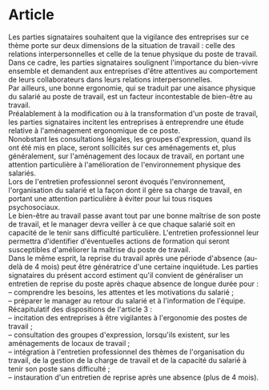# Article

  
Les parties signataires souhaitent que la vigilance des entreprises sur ce thème porte sur deux dimensions de la situation de travail : celle des relations interpersonnelles et celle de la tenue physique du poste de travail.  
Dans ce cadre, les parties signataires soulignent l'importance du bien-vivre ensemble et demandent aux entreprises d'être attentives au comportement de leurs collaborateurs dans leurs relations interpersonnelles.  
Par ailleurs, une bonne ergonomie, qui se traduit par une aisance physique du salarié au poste de travail, est un facteur incontestable de bien-être au travail.  
Préalablement à la modification ou à la transformation d'un poste de travail, les parties signataires incitent les entreprises à entreprendre une étude relative à l'aménagement ergonomique de ce poste.  
Nonobstant les consultations légales, les groupes d'expression, quand ils ont été mis en place, seront sollicités sur ces aménagements et, plus généralement, sur l'aménagement des locaux de travail, en portant une attention particulière à l'amélioration de l'environnement physique des salariés.  
Lors de l'entretien professionnel seront évoqués l'environnement, l'organisation du salarié et la façon dont il gère sa charge de travail, en portant une attention particulière à éviter pour lui tous risques psychosociaux.  
Le bien-être au travail passe avant tout par une bonne maîtrise de son poste de travail, et le manager devra veiller à ce que chaque salarié soit en capacité de le tenir sans difficulté particulière. L'entretien professionnel leur permettra d'identifier d'éventuelles actions de formation qui seront susceptibles d'améliorer la maîtrise du poste de travail.  
Dans le même esprit, la reprise du travail après une période d'absence (au-delà de 4 mois) peut être génératrice d'une certaine inquiétude. Les parties signataires du présent accord estiment qu'il convient de généraliser un entretien de reprise du poste après chaque absence de longue durée pour :  
– comprendre les besoins, les attentes et les motivations du salarié ;  
– préparer le manager au retour du salarié et à l'information de l'équipe.  
Récapitulatif des dispositions de l'article 3 :  
– incitation des entreprises à être vigilantes à l'ergonomie des postes de travail ;  
– consultation des groupes d'expression, lorsqu'ils existent, sur les aménagements de locaux de travail ;  
– intégration à l'entretien professionnel des thèmes de l'organisation du travail, de la gestion de la charge de travail et de la capacité du salarié à tenir son poste sans difficulté ;  
– instauration d'un entretien de reprise après une absence (plus de 4 mois).

